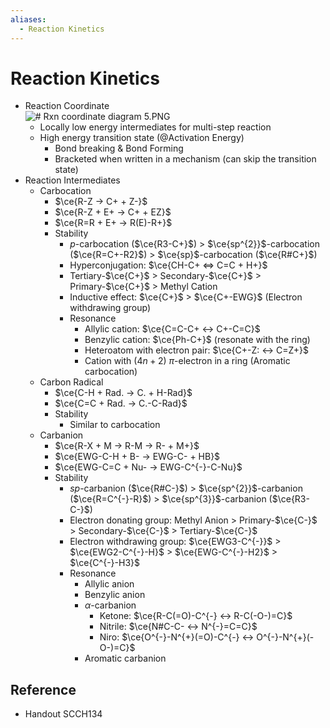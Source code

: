 ```yaml
---
aliases:
  - Reaction Kinetics
---
```


# Reaction Kinetics

- Reaction Coordinate  
  ![# Rxn coordinate diagram 5.PNG](https://upload.wikimedia.org/wikipedia/commons/9/99/Rxn_coordinate_diagram_5.PNG)
	- Locally low energy intermediates for multi-step reaction
	- High energy transition state (@Activation Energy)
		- Bond breaking & Bond Forming
		- Bracketed when written in a mechanism (can skip the transition state)
- Reaction Intermediates
	- Carbocation
		- $\ce{R-Z -> C+ + Z-}$
		- $\ce{R-Z + E+ -> C+ + EZ}$
		- $\ce{R=R + E+ -> R(E)-R+}$
		- Stability
			- $p$-carbocation ($\ce{R3-C+}$) > $\ce{sp^{2}}$-carbocation ($\ce{R=C+-R2}$) > $\ce{sp}$-carbocation ($\ce{R#C+}$)
			- Hyperconjugation: $\ce{CH-C+ <=> C=C + H+}$
			- Tertiary-$\ce{C+}$ > Secondary-$\ce{C+}$ > Primary-$\ce{C+}$ > Methyl Cation
			- Inductive effect: $\ce{C+}$ > $\ce{C+-EWG}$ (Electron withdrawing group)
			- Resonance
				- Allylic cation: $\ce{C=C-C+ <-> C+-C=C}$
				- Benzylic cation: $\ce{Ph-C+}$ (resonate with the ring)
				- Heteroatom with electron pair: $\ce{C+-Z: <-> C=Z+}$
				- Cation with $(4n+2)$ $\pi$-electron in a ring (Aromatic carbocation)
	- Carbon Radical
		- $\ce{C-H + Rad. -> C. + H-Rad}$
		- $\ce{C=C + Rad. -> C.-C-Rad}$
		- Stability
			- Similar to carbocation
	- Carbanion
		- $\ce{R-X + M -> R-M -> R- + M+}$
		- $\ce{EWG-C-H + B- -> EWG-C- + HB}$
		- $\ce{EWG-C=C + Nu- -> EWG-C^{-}-C-Nu}$
		- Stability
			- $sp$-carbanion ($\ce{R#C-}$) > $\ce{sp^{2}}$-carbanion ($\ce{R=C^{-}-R}$) > $\ce{sp^{3}}$-carbanion ($\ce{R3-C-}$)
			- Electron donating group: Methyl Anion > Primary-$\ce{C-}$ > Secondary-$\ce{C-}$ > Tertiary-$\ce{C-}$
			- Electron withdrawing group: $\ce{EWG3-C^{-}}$ > $\ce{EWG2-C^{-}-H}$ > $\ce{EWG-C^{-}-H2}$ > $\ce{C^{-}-H3}$
			- Resonance
				- Allylic anion
				- Benzylic anion
				- $\alpha$-carbanion
					- Ketone: $\ce{R-C(=O)-C^{-} <-> R-C(-O-)=C}$
					- Nitrile: $\ce{N#C-C- <-> N^{-}=C=C}$
					- Niro: $\ce{O^{-}-N^{+}(=O)-C^{-} <-> O^{-}-N^{+}(-O-)=C}$
				- Aromatic carbanion

## Reference

- Handout SCCH134
